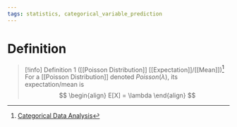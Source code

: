 ```yaml
---
tags: statistics, categorical_variable_prediction
---
```


# Definition

> [!info] Definition 1 ([[Poisson Distribution]] [[Expectation]]/[[Mean]])[^1]
> For a [[Poisson Distribution]] denoted $Poisson(\lambda)$, its expectation/mean is
> $$
> \begin{align}
> E[X] = \lambda
> \end{align}
> $$

[^1]: [Categorical Data Analysis](zotero://open-pdf/library/items/JZKRKD5L?page=24)